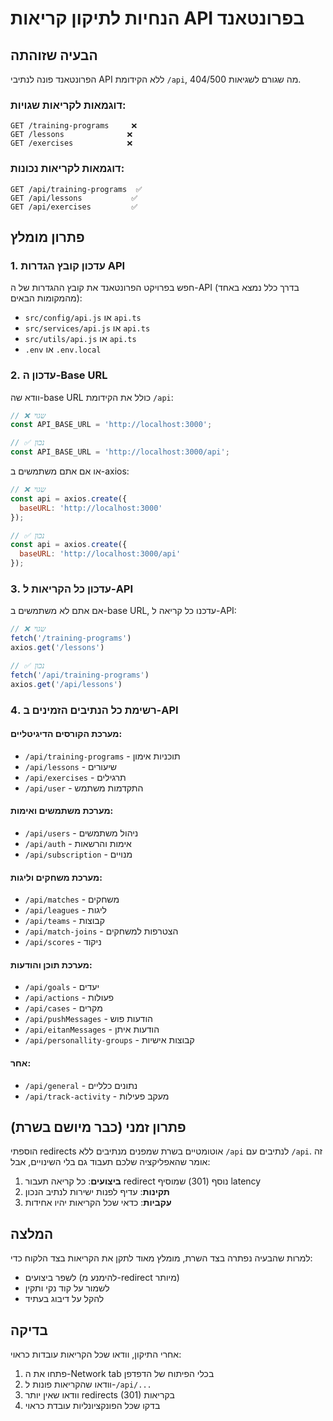 # הנחיות לתיקון קריאות API בפרונטאנד

## הבעיה שזוהתה
הפרונטאנד פונה לנתיבי API ללא הקידומת `/api`, מה שגורם לשגיאות 404/500.

### דוגמאות לקריאות שגויות:
```
GET /training-programs     ❌
GET /lessons              ❌  
GET /exercises            ❌
```

### דוגמאות לקריאות נכונות:
```
GET /api/training-programs  ✅
GET /api/lessons           ✅
GET /api/exercises         ✅
```

## פתרון מומלץ

### 1. עדכון קובץ הגדרות API
חפש בפרויקט הפרונטאנד את קובץ ההגדרות של ה-API (בדרך כלל נמצא באחד מהמקומות הבאים):
- `src/config/api.js` או `api.ts`
- `src/services/api.js` או `api.ts`
- `src/utils/api.js` או `api.ts`
- `.env` או `.env.local`

### 2. עדכון ה-Base URL
וודא שה-base URL כולל את הקידומת `/api`:

```javascript
// ❌ שגוי
const API_BASE_URL = 'http://localhost:3000';

// ✅ נכון
const API_BASE_URL = 'http://localhost:3000/api';
```

או אם אתם משתמשים ב-axios:

```javascript
// ❌ שגוי
const api = axios.create({
  baseURL: 'http://localhost:3000'
});

// ✅ נכון
const api = axios.create({
  baseURL: 'http://localhost:3000/api'
});
```

### 3. עדכון כל הקריאות ל-API

אם אתם לא משתמשים ב-base URL, עדכנו כל קריאה ל-API:

```javascript
// ❌ שגוי
fetch('/training-programs')
axios.get('/lessons')

// ✅ נכון
fetch('/api/training-programs')
axios.get('/api/lessons')
```

### 4. רשימת כל הנתיבים הזמינים ב-API

#### מערכת הקורסים הדיגיטליים:
- `/api/training-programs` - תוכניות אימון
- `/api/lessons` - שיעורים
- `/api/exercises` - תרגילים
- `/api/user` - התקדמות משתמש

#### מערכת משתמשים ואימות:
- `/api/users` - ניהול משתמשים
- `/api/auth` - אימות והרשאות
- `/api/subscription` - מנויים

#### מערכת משחקים וליגות:
- `/api/matches` - משחקים
- `/api/leagues` - ליגות
- `/api/teams` - קבוצות
- `/api/match-joins` - הצטרפות למשחקים
- `/api/scores` - ניקוד

#### מערכת תוכן והודעות:
- `/api/goals` - יעדים
- `/api/actions` - פעולות
- `/api/cases` - מקרים
- `/api/pushMessages` - הודעות פוש
- `/api/eitanMessages` - הודעות איתן
- `/api/personallity-groups` - קבוצות אישיות

#### אחר:
- `/api/general` - נתונים כלליים
- `/api/track-activity` - מעקב פעילות

## פתרון זמני (כבר מיושם בשרת)

הוספתי redirects אוטומטיים בשרת שמפנים מנתיבים ללא `/api` לנתיבים עם `/api`.
זה אומר שהאפליקציה שלכם תעבוד גם בלי השינויים, אבל:

1. **ביצועים**: כל קריאה תעבור redirect נוסף (301) שמוסיף latency
2. **תקינות**: עדיף לפנות ישירות לנתיב הנכון
3. **עקביות**: כדאי שכל הקריאות יהיו אחידות

## המלצה

למרות שהבעיה נפתרה בצד השרת, מומלץ מאוד לתקן את הקריאות בצד הלקוח כדי:
- לשפר ביצועים (להימנע מ-redirect מיותר)
- לשמור על קוד נקי ותקין
- להקל על דיבוג בעתיד

## בדיקה

אחרי התיקון, וודאו שכל הקריאות עובדות כראוי:
1. פתחו את ה-Network tab בכלי הפיתוח של הדפדפן
2. וודאו שהקריאות פונות ל-`/api/...`
3. וודאו שאין יותר redirects (301) בקריאות
4. בדקו שכל הפונקציונליות עובדת כראוי 